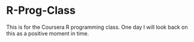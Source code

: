 R-Prog-Class
============

This is for the Coursera R programming class.
One day I will look back on this as a positive moment in time.
